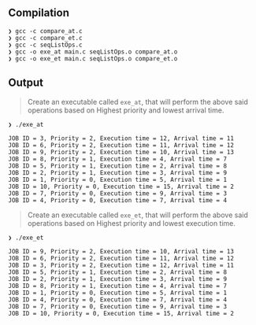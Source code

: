 ## Compilation

```
❯ gcc -c compare_at.c
❯ gcc -c compare_et.c
❯ gcc -c seqListOps.c
❯ gcc -o exe_at main.c seqListOps.o compare_at.o
❯ gcc -o exe_et main.c seqListOps.o compare_et.o
```

## Output

>Create an executable called `exe_at`, that will perform the above said operations based on Highest priority and lowest arrival time.

```
❯ ./exe_at

JOB ID = 3, Priority = 2, Execution time = 12, Arrival time = 11 
JOB ID = 6, Priority = 2, Execution time = 11, Arrival time = 12 
JOB ID = 9, Priority = 2, Execution time = 10, Arrival time = 13 
JOB ID = 8, Priority = 1, Execution time = 4, Arrival time = 7 
JOB ID = 5, Priority = 1, Execution time = 2, Arrival time = 8 
JOB ID = 2, Priority = 1, Execution time = 3, Arrival time = 9 
JOB ID = 1, Priority = 0, Execution time = 5, Arrival time = 1 
JOB ID = 10, Priority = 0, Execution time = 15, Arrival time = 2 
JOB ID = 7, Priority = 0, Execution time = 9, Arrival time = 3 
JOB ID = 4, Priority = 0, Execution time = 7, Arrival time = 4 
```

>Create an executable called `exe_et`, that will perform the above said operations based on Highest priority and lowest execution time.

```
❯ ./exe_et

JOB ID = 9, Priority = 2, Execution time = 10, Arrival time = 13 
JOB ID = 6, Priority = 2, Execution time = 11, Arrival time = 12 
JOB ID = 3, Priority = 2, Execution time = 12, Arrival time = 11 
JOB ID = 5, Priority = 1, Execution time = 2, Arrival time = 8 
JOB ID = 2, Priority = 1, Execution time = 3, Arrival time = 9 
JOB ID = 8, Priority = 1, Execution time = 4, Arrival time = 7 
JOB ID = 1, Priority = 0, Execution time = 5, Arrival time = 1 
JOB ID = 4, Priority = 0, Execution time = 7, Arrival time = 4 
JOB ID = 7, Priority = 0, Execution time = 9, Arrival time = 3 
JOB ID = 10, Priority = 0, Execution time = 15, Arrival time = 2  
```